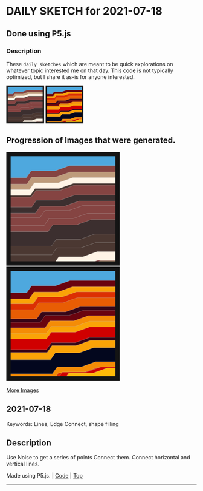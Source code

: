 # DAILY SKETCH for 2021-07-18

## Done using P5.js

### Description

These `daily sketches` which are meant to be quick explorations     on whatever topic interested me on that day. This code is not typically optimized, but I share it as-is     for anyone interested.

<img src = 'images/keep_2021-07-22-09-24-54.png' width = '100'> <img src = 'images/keep_2021-07-22-09-26-21.png' width = '100'> 

## Progression of Images that were generated.

<img src = 'images/keep_2021-07-22-09-24-54.png' width = '300'> 
<img src = 'images/keep_2021-07-22-09-26-21.png' width = '300'> 


[More Images](2021-07-18/images) 


 ## 2021-07-18
Keywords: Lines, Edge Connect, shape filling
 

## Description 

 Use Noise to get a series of points
 Connect them. Connect horizontal and vertical lines.
 

Made using P5.js. | [Code](2021/2021-07-18/) | [Top](#daily-sketches) 

-----

